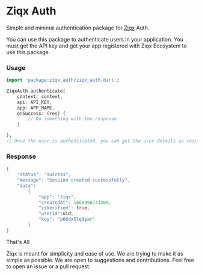 # Ziqx Auth
Simple and minimal authentication package for [Ziqx](https://ziqx.in) Auth.

You can use this package to authenticate users in your application.
You must get the API key and get your app registered with Ziqx Ecosystem to use this package.

### Usage
```dart
import 'package:ziqx_auth/ziqx_auth.dart';

ZiqxAuth.authenticate(
    context: context,
    api: API_KEY,
    app: APP_NAME,
    onSuccess: (res) {
        // Do something with the response
    }

);
// Once the user is authenticated, you can get the user details as response.
```

### Response
```dart
{
    "status": "success", 
    "message": "Session created successfully", 
    "data": 
        {
            "app": "ziqx", 
            "createdAt": 1668996733300, 
            "isVerified": true, 
            "userId":uid,
            "key": "p66dx5lq3yar"
        }
}
```

That's All

Ziqx is meant for simplicity and ease of use. We are trying to make it as simple as possible. We are open to suggestions and contributions. Feel free to open an issue or a pull request.